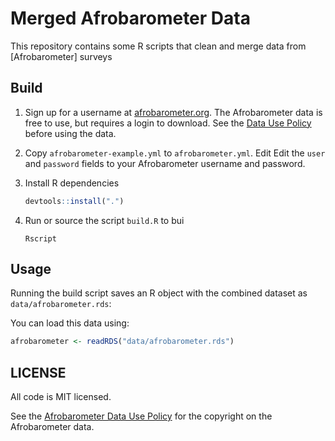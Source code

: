 # Merged Afrobarometer Data

This repository contains some R scripts that clean and merge data from 
[Afrobarometer] surveys 

## Build

1. Sign up for a username at [afrobarometer.org](http://afrobarometer.org/).
   The Afrobarometer data is free to use, but requires a login to download.
   See the [Data Use Policy](http://afrobarometer.org/data/data-use-policy)
   before using the data.

2. Copy `afrobarometer-example.yml` to `afrobarometer.yml`. Edit 
   Edit the `user` and `password` fields to your Afrobarometer username and
   password.
   
3. Install R dependencies
    ```r
    devtools::install(".")
    ```

3. Run or source the script `build.R` to bui
    ```console
    Rscript 
    ```

## Usage

Running the build script saves an R object with the combined dataset as `data/afrobarometer.rds`:

You can load this data using:
```r
afrobarometer <- readRDS("data/afrobarometer.rds")
```

## LICENSE

All code is MIT licensed.

See the [Afrobarometer Data Use Policy](http://www.afrobarometer.org/data/data-use-policy)
for the copyright on the Afrobarometer data.

